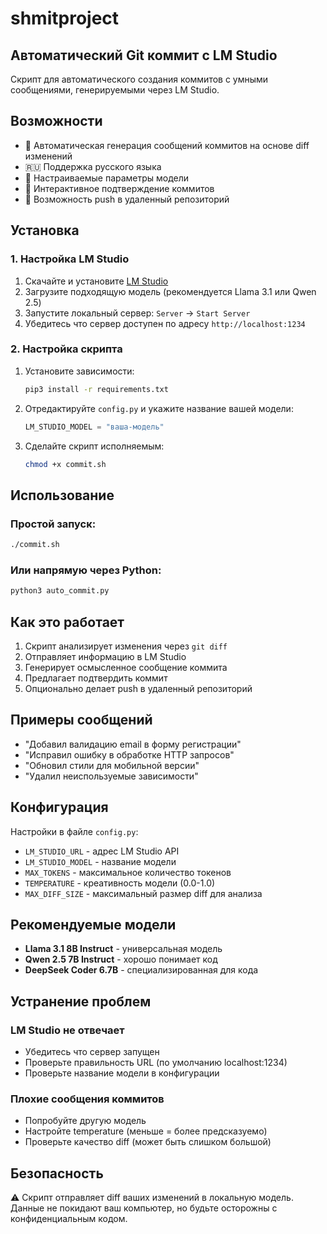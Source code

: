 # shmitproject

## Автоматический Git коммит с LM Studio

Скрипт для автоматического создания коммитов с умными сообщениями, генерируемыми через LM Studio.

## Возможности

- 🤖 Автоматическая генерация сообщений коммитов на основе diff изменений
- 🇷🇺 Поддержка русского языка
- 🔧 Настраиваемые параметры модели
- 📝 Интерактивное подтверждение коммитов
- 🚀 Возможность push в удаленный репозиторий

## Установка

### 1. Настройка LM Studio

1. Скачайте и установите [LM Studio](https://lmstudio.ai/)
2. Загрузите подходящую модель (рекомендуется Llama 3.1 или Qwen 2.5)
3. Запустите локальный сервер: `Server` → `Start Server`
4. Убедитесь что сервер доступен по адресу `http://localhost:1234`

### 2. Настройка скрипта

1. Установите зависимости:
   ```bash
   pip3 install -r requirements.txt
   ```

2. Отредактируйте `config.py` и укажите название вашей модели:
   ```python
   LM_STUDIO_MODEL = "ваша-модель"
   ```

3. Сделайте скрипт исполняемым:
   ```bash
   chmod +x commit.sh
   ```

## Использование

### Простой запуск:
```bash
./commit.sh
```

### Или напрямую через Python:
```bash
python3 auto_commit.py
```

## Как это работает

1. Скрипт анализирует изменения через `git diff`
2. Отправляет информацию в LM Studio
3. Генерирует осмысленное сообщение коммита
4. Предлагает подтвердить коммит
5. Опционально делает push в удаленный репозиторий

## Примеры сообщений

- "Добавил валидацию email в форму регистрации"
- "Исправил ошибку в обработке HTTP запросов"
- "Обновил стили для мобильной версии"
- "Удалил неиспользуемые зависимости"

## Конфигурация

Настройки в файле `config.py`:

- `LM_STUDIO_URL` - адрес LM Studio API
- `LM_STUDIO_MODEL` - название модели
- `MAX_TOKENS` - максимальное количество токенов
- `TEMPERATURE` - креативность модели (0.0-1.0)
- `MAX_DIFF_SIZE` - максимальный размер diff для анализа

## Рекомендуемые модели

- **Llama 3.1 8B Instruct** - универсальная модель
- **Qwen 2.5 7B Instruct** - хорошо понимает код
- **DeepSeek Coder 6.7B** - специализированная для кода

## Устранение проблем

### LM Studio не отвечает
- Убедитесь что сервер запущен
- Проверьте правильность URL (по умолчанию localhost:1234)
- Проверьте название модели в конфигурации

### Плохие сообщения коммитов
- Попробуйте другую модель
- Настройте temperature (меньше = более предсказуемо)
- Проверьте качество diff (может быть слишком большой)

## Безопасность

⚠️ Скрипт отправляет diff ваших изменений в локальную модель. Данные не покидают ваш компьютер, но будьте осторожны с конфиденциальным кодом.
